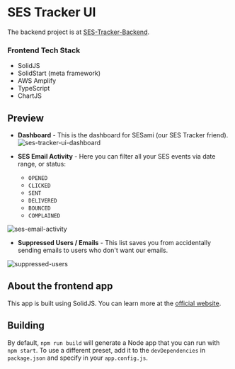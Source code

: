 # SES Tracker UI

The backend project is at [SES-Tracker-Backend](https://github.com/shivamJoker/ses-tracker-backend).

### Frontend Tech Stack
- SolidJS
- SolidStart (meta framework)
- AWS Amplify
- TypeScript
- ChartJS

## Preview
- **Dashboard** - This is the dashboard for SESami (our SES Tracker friend).
![ses-tracker-ui-dashboard](https://github.com/user-attachments/assets/e67cd2cd-d164-4d82-af64-187dc6397c9c)

- **SES Email Activity** - Here you can filter all your SES events via date range, or status:
    - `OPENED`
    - `CLICKED`
    - `SENT`
    - `DELIVERED`
    - `BOUNCED`
    - `COMPLAINED`

![ses-email-activity](https://github.com/user-attachments/assets/962e8bb2-e036-4ddf-a759-1fad08c2f343)

- **Suppressed Users / Emails** - This list saves you from accidentally sending emails to users who don't want our emails.

![suppressed-users](https://github.com/user-attachments/assets/c39bbccc-b5a7-46ef-bde9-f5f70b322bf8)

## About the frontend app
This app is built using SolidJS.
You can learn more at the [official website](https://start.solidjs.com).

## Building
By default, `npm run build` will generate a Node app that you can run with `npm start`. To use a different preset, add it to the `devDependencies` in `package.json` and specify in your `app.config.js`.
